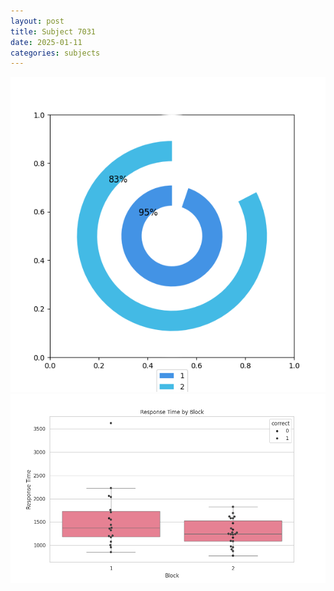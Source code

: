 ```yaml
---
layout: post
title: Subject 7031
date: 2025-01-11
categories: subjects
---
```


![](data/7031/run-24/7031__acc_test.png)
![](data/7031/run-24/7031_rt.png)
